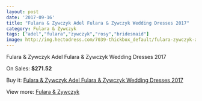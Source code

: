 ```yaml
---
layout: post
date: '2017-09-16'
title: "Fulara & Zywczyk Adel Fulara & Zywczyk Wedding Dresses 2017"
category: Fulara & Zywczyk
tags: ["adel","fulara","zywczyk","rosy","bridesmaid"]
image: http://img.hectodress.com/7039-thickbox_default/fulara-zywczyk-adel-fulara-zywczyk-wedding-dresses-2013.jpg
---
```

Fulara & Zywczyk Adel Fulara & Zywczyk Wedding Dresses 2017

On Sales: **$271.52**
<a href="https://www.hectodress.com/fulara-zywczyk/3510-fulara-zywczyk-adel-fulara-zywczyk-wedding-dresses-2013.html"><amp-img layout="responsive" width="600" height="600" src="//img.hectodress.com/7039-thickbox_default/fulara-zywczyk-adel-fulara-zywczyk-wedding-dresses-2013.jpg" alt="Fulara & Zywczyk Adel Fulara & Zywczyk Wedding Dresses 2017 0" /></a>
<a href="https://www.hectodress.com/fulara-zywczyk/3510-fulara-zywczyk-adel-fulara-zywczyk-wedding-dresses-2013.html"><amp-img layout="responsive" width="600" height="600" src="//img.hectodress.com/7041-thickbox_default/fulara-zywczyk-adel-fulara-zywczyk-wedding-dresses-2013.jpg" alt="Fulara & Zywczyk Adel Fulara & Zywczyk Wedding Dresses 2017 1" /></a>
<a href="https://www.hectodress.com/fulara-zywczyk/3510-fulara-zywczyk-adel-fulara-zywczyk-wedding-dresses-2013.html"><amp-img layout="responsive" width="600" height="600" src="//img.hectodress.com/7040-thickbox_default/fulara-zywczyk-adel-fulara-zywczyk-wedding-dresses-2013.jpg" alt="Fulara & Zywczyk Adel Fulara & Zywczyk Wedding Dresses 2017 2" /></a>

Buy it: [Fulara & Zywczyk Adel Fulara & Zywczyk Wedding Dresses 2017](https://www.hectodress.com/fulara-zywczyk/3510-fulara-zywczyk-adel-fulara-zywczyk-wedding-dresses-2013.html "Fulara & Zywczyk Adel Fulara & Zywczyk Wedding Dresses 2017")

View more: [Fulara & Zywczyk](https://www.hectodress.com/61-fulara-zywczyk "Fulara & Zywczyk")